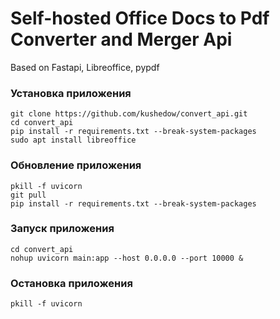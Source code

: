 # Self-hosted Office Docs to Pdf Converter and Merger Api

Based on Fastapi, Libreoffice, pypdf

### Установка приложения

```
git clone https://github.com/kushedow/convert_api.git
cd convert_api
pip install -r requirements.txt --break-system-packages
sudo apt install libreoffice
```

### Обновление приложения

```
pkill -f uvicorn
git pull
pip install -r requirements.txt --break-system-packages
```

### Запуск приложения

```
cd convert_api
nohup uvicorn main:app --host 0.0.0.0 --port 10000 &
```

### Остановка приложения

```pkill -f uvicorn```
